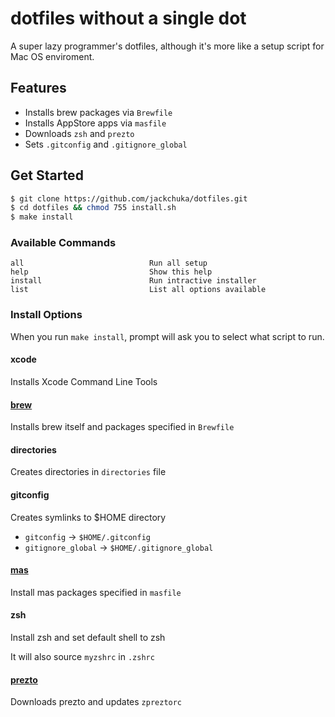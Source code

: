 
# dotfiles without a single dot
A super lazy programmer's dotfiles, although it's more like a setup script for Mac OS enviroment.


## Features
* Installs brew packages via `Brewfile`
* Installs AppStore apps via `masfile`
* Downloads `zsh` and `prezto`
* Sets `.gitconfig` and `.gitignore_global`

## Get Started
```sh
$ git clone https://github.com/jackchuka/dotfiles.git
$ cd dotfiles && chmod 755 install.sh
$ make install
```

### Available Commands
```
all                            Run all setup
help                           Show this help
install                        Run intractive installer
list                           List all options available
```

### Install Options
When you run `make install`, prompt will ask you to select what script to run.

#### xcode
Installs Xcode Command Line Tools

#### [brew](https://brew.sh/)
Installs brew itself and packages specified in `Brewfile`

#### directories
Creates directories in `directories` file

#### gitconfig
Creates symlinks to $HOME directory
* `gitconfig` -> `$HOME/.gitconfig`
* `gitignore_global` -> `$HOME/.gitignore_global`

#### [mas](https://github.com/mas-cli/mas)
Install mas packages specified in `masfile`

#### zsh
Install zsh and set default shell to zsh

It will also source `myzshrc` in `.zshrc`

#### [prezto](https://github.com/sorin-ionescu/prezto)
Downloads prezto and updates `zpreztorc`
